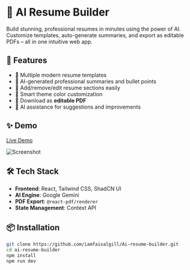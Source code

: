 # 🧠 AI Resume Builder

Build stunning, professional resumes in minutes using the power of AI.  
Customize templates, auto-generate summaries, and export as editable PDFs – all in one intuitive web app.

## 🚀 Features

- 🎨 Multiple modern resume templates
- 🤖 AI-generated professional summaries and bullet points
- 🧩 Add/remove/edit resume sections easily
- 🎯 Smart theme color customization
- 📄 Download as **editable PDF**
- 🧠 AI assistance for suggestions and improvements

## ✨ Demo

[Live Demo](https://ai-resume-builder-faisal.vercel.app) <!-- Replace with your live site link -->

![Screenshot](https://your-image-link.com) <!-- Optional: Add screenshots -->

## 🛠️ Tech Stack

- **Frontend**: React, Tailwind CSS, ShadCN UI
- **AI Engine**: Google Gemini
- **PDF Export**: `@react-pdf/renderer`
- **State Management**: Context API

## 📦 Installation

```bash
git clone https://github.com/iamfaisalgill/Ai-resume-builder.git
cd ai-resume-builder
npm install
npm run dev
